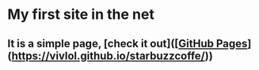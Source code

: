 # My first site in the net
## It is a simple page, [check it out]([[GitHub Pages](https://pages.github.com/)](https://vivlol.github.io/starbuzzcoffe/))
